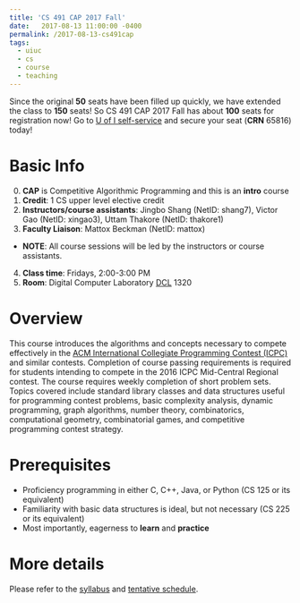 ```yaml
---
title: 'CS 491 CAP 2017 Fall'
date:   2017-08-13 11:00:00 -0400
permalink: /2017-08-13-cs491cap
tags:
  - uiuc
  - cs
  - course
  - teaching
---
```


Since the original **50** seats have been filled up quickly, we have extended the class to **150** seats! So CS 491 CAP 2017 Fall has about **100** seats for registration now! Go to [U of I self-service](https://apps.uillinois.edu/selfservice/index.html) and secure your seat (**CRN** 65816) today!

# Basic Info
0. **CAP** is Competitive Algorithmic Programming and this is an **intro** course
1. **Credit**: 1 CS upper level elective credit
2. **Instructors/course assistants**: Jingbo Shang (NetID: shang7), Victor Gao (NetID: xingao3), Uttam Thakore (NetID: thakore1)
3. **Faculty Liaison**: Mattox Beckman (NetID: mattox)
  - **NOTE**: All course sessions will be led by the instructors or course assistants.
4. **Class time**: Fridays, 2:00-3:00 PM
5. **Room**: Digital Computer Laboratory [DCL](https://www.google.com/maps/place/Digital+Computer+Laboratory/@40.1131069,-88.2265673,15z/data=!4m5!3m4!1s0x0:0xbad854d2549cff44!8m2!3d40.1131069!4d-88.2265673) 1320

# Overview
This course introduces the algorithms and concepts necessary to compete effectively in the [ACM International Collegiate Programming Contest (ICPC)](https://icpc.baylor.edu/) and similar contests. Completion of course passing requirements is required for students intending to compete in the 2016 ICPC Mid-Central Regional contest. The course requires weekly completion of short problem sets. Topics covered include standard library classes and data structures useful for programming contest problems, basic complexity analysis, dynamic programming, graph algorithms, number theory, combinatorics, computational geometry, combinatorial games, and competitive programming contest strategy.

# Prerequisites
- Proficiency programming in either C, C++, Java, or Python (CS 125 or its equivalent)
- Familiarity with basic data structures is ideal, but not necessary (CS 225 or its equivalent)
- Most importantly, eagerness to **learn** and **practice**


# More details

Please refer to the [syllabus](/syllabus/) and [tentative schedule](/schedule/).